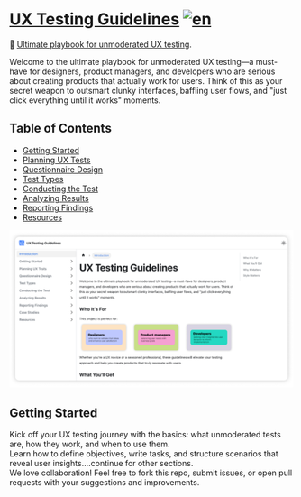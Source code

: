 # **[UX Testing Guidelines](https://marypav.github.io/ux-tests-guide/)** [![en](https://img.shields.io/badge/lang-en-red.svg)](https://github.com/marypav/ux-tests-guide)  
🚀 [Ultimate playbook for unmoderated UX testing](https://marypav.github.io/ux-tests-guide/).  

Welcome to the ultimate playbook for unmoderated UX testing—a must-have for designers, product managers, and developers who are serious about creating products that actually work for users. Think of this as your secret weapon to outsmart clunky interfaces, baffling user flows, and "just click everything until it works" moments.

## Table of Contents  
- [Getting Started](#)  
- [Planning UX Tests](#)  
- [Questionnaire Design](#)  
- [Test Types](#)  
- [Conducting the Test](#)  
- [Analyzing Results](#)  
- [Reporting Findings](#)  
- [Resources](#)  

![Preview](/static/Preview.png "Preview")

## Getting Started  
Kick off your UX testing journey with the basics: what unmoderated tests are, how they work, and when to use them.  
Learn how to define objectives, write tasks, and structure scenarios that reveal user insights....continue for other sections.  
We love collaboration! Feel free to fork this repo, submit issues, or open pull requests with your suggestions and improvements. 
